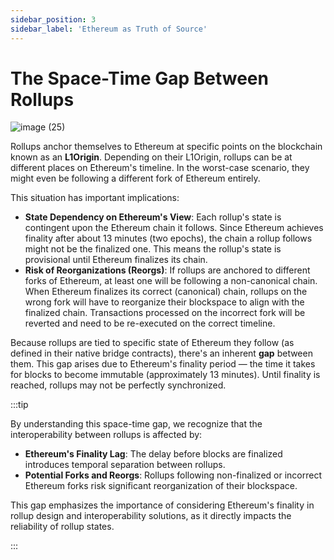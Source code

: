 ```yaml
---
sidebar_position: 3
sidebar_label: 'Ethereum as Truth of Source'
---
```


# The Space-Time Gap Between Rollups
![image (25)](https://github.com/user-attachments/assets/2f9fef63-53ce-43af-b6ef-72ecb76e5367)

Rollups anchor themselves to Ethereum at specific points on the blockchain known as an **L1Origin**. Depending on their L1Origin, rollups can be at different places on Ethereum's timeline. In the worst-case scenario, they might even be following a different fork of Ethereum entirely.

This situation has important implications:

- **State Dependency on Ethereum's View**: Each rollup's state is contingent upon the Ethereum chain it follows. Since Ethereum achieves finality after about 13 minutes (two epochs), the chain a rollup follows might not be the finalized one. This means the rollup's state is provisional until Ethereum finalizes its chain.
- **Risk of Reorganizations (Reorgs)**: If rollups are anchored to different forks of Ethereum, at least one will be following a non-canonical chain. When Ethereum finalizes its correct (canonical) chain, rollups on the wrong fork will have to reorganize their blockspace to align with the finalized chain. Transactions processed on the incorrect fork will be reverted and need to be re-executed on the correct timeline.

Because rollups are tied to specific state of Ethereum they follow (as defined in their native bridge contracts), there's an inherent **gap** between them. This gap arises due to Ethereum's finality period — the time it takes for blocks to become immutable (approximately 13 minutes). Until finality is reached, rollups may not be perfectly synchronized.

:::tip

By understanding this space-time gap, we recognize that the interoperability between rollups is affected by:

- **Ethereum's Finality Lag**: The delay before blocks are finalized introduces temporal separation between rollups.
- **Potential Forks and Reorgs**: Rollups following non-finalized or incorrect Ethereum forks risk significant reorganization of their blockspace.

This gap emphasizes the importance of considering Ethereum's finality in rollup design and interoperability solutions, as it directly impacts the reliability of rollup states.

:::
